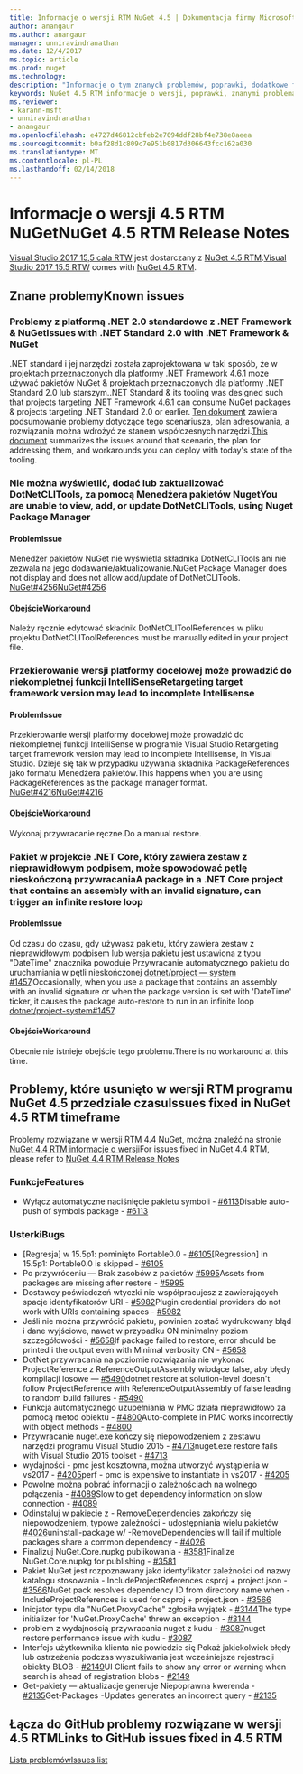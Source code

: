 ```yaml
---
title: Informacje o wersji RTM NuGet 4.5 | Dokumentacja firmy Microsoft
author: anangaur
ms.author: anangaur
manager: unniravindranathan
ms.date: 12/4/2017
ms.topic: article
ms.prod: nuget
ms.technology: 
description: "Informacje o tym znanych problemów, poprawki, dodatkowe funkcje i dcr RTM 4.5 NuGet."
keywords: NuGet 4.5 RTM informacje o wersji, poprawki, znanymi problemami, nowe funkcje, dcr
ms.reviewer:
- karann-msft
- unniravindranathan
- anangaur
ms.openlocfilehash: e4727d46812cbfeb2e7094ddf28bf4e738e8aeea
ms.sourcegitcommit: b0af28d1c809c7e951b0817d306643fcc162a030
ms.translationtype: MT
ms.contentlocale: pl-PL
ms.lasthandoff: 02/14/2018
---
```

# <a name="nuget-45-rtm-release-notes"></a><span data-ttu-id="dd8b3-104">Informacje o wersji 4.5 RTM NuGet</span><span class="sxs-lookup"><span data-stu-id="dd8b3-104">NuGet 4.5 RTM Release Notes</span></span>

<span data-ttu-id="dd8b3-105">[Visual Studio 2017 15,5 cala RTW](https://www.visualstudio.com/news/releasenotes/vs2017-relnotes) jest dostarczany z [NuGet 4.5 RTM](https://dist.nuget.org/win-x86-commandline/v4.5.0/nuget.exe).</span><span class="sxs-lookup"><span data-stu-id="dd8b3-105">[Visual Studio 2017 15.5 RTW](https://www.visualstudio.com/news/releasenotes/vs2017-relnotes) comes with [NuGet 4.5 RTM](https://dist.nuget.org/win-x86-commandline/v4.5.0/nuget.exe).</span></span>

## <a name="known-issues"></a><span data-ttu-id="dd8b3-106">Znane problemy</span><span class="sxs-lookup"><span data-stu-id="dd8b3-106">Known issues</span></span>

### <a name="issues-with-net-standard-20-with-net-framework--nuget"></a><span data-ttu-id="dd8b3-107">Problemy z platformą .NET 2.0 standardowe z .NET Framework & NuGet</span><span class="sxs-lookup"><span data-stu-id="dd8b3-107">Issues with .NET Standard 2.0 with .NET Framework & NuGet</span></span> 

<span data-ttu-id="dd8b3-108">.NET standard i jej narzędzi została zaprojektowana w taki sposób, że w projektach przeznaczonych dla platformy .NET Framework 4.6.1 może używać pakietów NuGet & projektach przeznaczonych dla platformy .NET Standard 2.0 lub starszym.</span><span class="sxs-lookup"><span data-stu-id="dd8b3-108">.NET Standard & its tooling was designed such that projects targeting .NET Framework 4.6.1 can consume NuGet packages & projects targeting .NET Standard 2.0 or earlier.</span></span> <span data-ttu-id="dd8b3-109">[Ten dokument](https://github.com/dotnet/standard/issues/481) zawiera podsumowanie problemy dotyczące tego scenariusza, plan adresowania, a rozwiązania można wdrożyć ze stanem współczesnych narzędzi.</span><span class="sxs-lookup"><span data-stu-id="dd8b3-109">[This document](https://github.com/dotnet/standard/issues/481) summarizes the issues around that scenario, the plan for addressing them, and workarounds you can deploy with today's state of the tooling.</span></span>

### <a name="you-are-unable-to-view-add-or-update-dotnetclitools-using-nuget-package-manager"></a><span data-ttu-id="dd8b3-110">Nie można wyświetlić, dodać lub zaktualizować DotNetCLITools, za pomocą Menedżera pakietów Nuget</span><span class="sxs-lookup"><span data-stu-id="dd8b3-110">You are unable to view, add, or update DotNetCLITools, using Nuget Package Manager</span></span>

#### <a name="issue"></a><span data-ttu-id="dd8b3-111">Problem</span><span class="sxs-lookup"><span data-stu-id="dd8b3-111">Issue</span></span>

<span data-ttu-id="dd8b3-112">Menedżer pakietów NuGet nie wyświetla składnika DotNetCLITools ani nie zezwala na jego dodawanie/aktualizowanie.</span><span class="sxs-lookup"><span data-stu-id="dd8b3-112">NuGet Package Manager does not display and does not allow add/update of DotNetCLITools.</span></span> [<span data-ttu-id="dd8b3-113">NuGet#4256</span><span class="sxs-lookup"><span data-stu-id="dd8b3-113">NuGet#4256</span></span>](https://github.com/NuGet/Home/issues/4256)

#### <a name="workaround"></a><span data-ttu-id="dd8b3-114">Obejście</span><span class="sxs-lookup"><span data-stu-id="dd8b3-114">Workaround</span></span>

<span data-ttu-id="dd8b3-115">Należy ręcznie edytować składnik DotNetCLIToolReferences w pliku projektu.</span><span class="sxs-lookup"><span data-stu-id="dd8b3-115">DotNetCLIToolReferences must be manually edited in your project file.</span></span>

### <a name="retargeting-target-framework-version-may-lead-to-incomplete-intellisense"></a><span data-ttu-id="dd8b3-116">Przekierowanie wersji platformy docelowej może prowadzić do niekompletnej funkcji IntelliSense</span><span class="sxs-lookup"><span data-stu-id="dd8b3-116">Retargeting target framework version may lead to incomplete Intellisense</span></span>

#### <a name="issue"></a><span data-ttu-id="dd8b3-117">Problem</span><span class="sxs-lookup"><span data-stu-id="dd8b3-117">Issue</span></span>

<span data-ttu-id="dd8b3-118">Przekierowanie wersji platformy docelowej może prowadzić do niekompletnej funkcji IntelliSense w programie Visual Studio.</span><span class="sxs-lookup"><span data-stu-id="dd8b3-118">Retargeting target framework version may lead to incomplete Intellisense, in Visual Studio.</span></span> <span data-ttu-id="dd8b3-119">Dzieje się tak w przypadku używania składnika PackageReferences jako formatu Menedżera pakietów.</span><span class="sxs-lookup"><span data-stu-id="dd8b3-119">This happens when you are using PackageReferences as the package manager format.</span></span> [<span data-ttu-id="dd8b3-120">NuGet#4216</span><span class="sxs-lookup"><span data-stu-id="dd8b3-120">NuGet#4216</span></span>](https://github.com/NuGet/Home/issues/4216)

#### <a name="workaround"></a><span data-ttu-id="dd8b3-121">Obejście</span><span class="sxs-lookup"><span data-stu-id="dd8b3-121">Workaround</span></span>

<span data-ttu-id="dd8b3-122">Wykonaj przywracanie ręczne.</span><span class="sxs-lookup"><span data-stu-id="dd8b3-122">Do a manual restore.</span></span>

### <a name="a-package-in-a-net-core-project-that-contains-an-assembly-with-an-invalid-signature-can-trigger-an-infinite-restore-loop"></a><span data-ttu-id="dd8b3-123">Pakiet w projekcie .NET Core, który zawiera zestaw z nieprawidłowym podpisem, może spowodować pętlę nieskończoną przywracania</span><span class="sxs-lookup"><span data-stu-id="dd8b3-123">A package in a .NET Core project that contains an assembly with an invalid signature, can trigger an infinite restore loop</span></span>

#### <a name="issue"></a><span data-ttu-id="dd8b3-124">Problem</span><span class="sxs-lookup"><span data-stu-id="dd8b3-124">Issue</span></span>

<span data-ttu-id="dd8b3-125">Od czasu do czasu, gdy używasz pakietu, który zawiera zestaw z nieprawidłowym podpisem lub wersja pakietu jest ustawiona z typu "DateTime" znacznika powoduje Przywracanie automatycznego pakietu do uruchamiania w pętli nieskończonej [dotnet/project — system #1457](https://github.com/dotnet/project-system/issues/1457).</span><span class="sxs-lookup"><span data-stu-id="dd8b3-125">Occasionally, when you use a package that contains an assembly with an invalid signature or when the package version is set with 'DateTime' ticker, it causes the package auto-restore to run in an infinite loop [dotnet/project-system#1457](https://github.com/dotnet/project-system/issues/1457).</span></span>

#### <a name="workaround"></a><span data-ttu-id="dd8b3-126">Obejście</span><span class="sxs-lookup"><span data-stu-id="dd8b3-126">Workaround</span></span>

<span data-ttu-id="dd8b3-127">Obecnie nie istnieje obejście tego problemu.</span><span class="sxs-lookup"><span data-stu-id="dd8b3-127">There is no workaround at this time.</span></span>

## <a name="issues-fixed-in-nuget-45-rtm-timeframe"></a><span data-ttu-id="dd8b3-128">Problemy, które usunięto w wersji RTM programu NuGet 4.5 przedziale czasu</span><span class="sxs-lookup"><span data-stu-id="dd8b3-128">Issues fixed in NuGet 4.5 RTM timeframe</span></span>

<span data-ttu-id="dd8b3-129">Problemy rozwiązane w wersji RTM 4.4 NuGet, można znaleźć na stronie [NuGet 4.4 RTM informacje o wersji](../release-notes/nuget-4.4-RTM.md)</span><span class="sxs-lookup"><span data-stu-id="dd8b3-129">For issues fixed in NuGet 4.4 RTM, please refer to [NuGet 4.4 RTM Release Notes](../release-notes/nuget-4.4-RTM.md)</span></span> 

### <a name="features"></a><span data-ttu-id="dd8b3-130">Funkcje</span><span class="sxs-lookup"><span data-stu-id="dd8b3-130">Features</span></span>

- <span data-ttu-id="dd8b3-131">Wyłącz automatyczne naciśnięcie pakietu symboli - [#6113](https://github.com/NuGet/Home/issues/6113)</span><span class="sxs-lookup"><span data-stu-id="dd8b3-131">Disable auto-push of symbols package - [#6113](https://github.com/NuGet/Home/issues/6113)</span></span>

### <a name="bugs"></a><span data-ttu-id="dd8b3-132">Usterki</span><span class="sxs-lookup"><span data-stu-id="dd8b3-132">Bugs</span></span>

- <span data-ttu-id="dd8b3-133">[Regresja] w 15.5p1: pominięto Portable0.0 - [#6105](https://github.com/NuGet/Home/issues/6105)</span><span class="sxs-lookup"><span data-stu-id="dd8b3-133">[Regression] in 15.5p1: Portable0.0 is skipped - [#6105](https://github.com/NuGet/Home/issues/6105)</span></span>
- <span data-ttu-id="dd8b3-134">Po przywróceniu — Brak zasobów z pakietów [#5995](https://github.com/NuGet/Home/issues/5995)</span><span class="sxs-lookup"><span data-stu-id="dd8b3-134">Assets from packages are missing after restore - [#5995](https://github.com/NuGet/Home/issues/5995)</span></span>
- <span data-ttu-id="dd8b3-135">Dostawcy poświadczeń wtyczki nie współpracujesz z zawierających spacje identyfikatorów URI - [#5982](https://github.com/NuGet/Home/issues/5982)</span><span class="sxs-lookup"><span data-stu-id="dd8b3-135">Plugin credential providers do not work with URIs containing spaces - [#5982](https://github.com/NuGet/Home/issues/5982)</span></span>
- <span data-ttu-id="dd8b3-136">Jeśli nie można przywrócić pakietu, powinien zostać wydrukowany błąd i dane wyjściowe, nawet w przypadku ON minimalny poziom szczegółowości - [#5658](https://github.com/NuGet/Home/issues/5658)</span><span class="sxs-lookup"><span data-stu-id="dd8b3-136">If package failed to restore, error should be printed i the output even with Minimal verbosity ON - [#5658](https://github.com/NuGet/Home/issues/5658)</span></span>
- <span data-ttu-id="dd8b3-137">DotNet przywracania na poziomie rozwiązania nie wykonać ProjectReference z ReferenceOutputAssembly wiodące false, aby błędy kompilacji losowe — [#5490](https://github.com/NuGet/Home/issues/5490)</span><span class="sxs-lookup"><span data-stu-id="dd8b3-137">dotnet restore at solution-level doesn't follow ProjectReference with ReferenceOutputAssembly of false leading to random build failures - [#5490](https://github.com/NuGet/Home/issues/5490)</span></span>
- <span data-ttu-id="dd8b3-138">Funkcja automatycznego uzupełniania w PMC działa nieprawidłowo za pomocą metod obiektu - [#4800](https://github.com/NuGet/Home/issues/4800)</span><span class="sxs-lookup"><span data-stu-id="dd8b3-138">Auto-complete in PMC works incorrectly with object methods - [#4800](https://github.com/NuGet/Home/issues/4800)</span></span>
- <span data-ttu-id="dd8b3-139">Przywracanie nuget.exe kończy się niepowodzeniem z zestawu narzędzi programu Visual Studio 2015 - [#4713](https://github.com/NuGet/Home/issues/4713)</span><span class="sxs-lookup"><span data-stu-id="dd8b3-139">nuget.exe restore fails with Visual Studio 2015 toolset - [#4713](https://github.com/NuGet/Home/issues/4713)</span></span>
- <span data-ttu-id="dd8b3-140">wydajności - pmc jest kosztowna, można utworzyć wystąpienia w vs2017 - [#4205](https://github.com/NuGet/Home/issues/4205)</span><span class="sxs-lookup"><span data-stu-id="dd8b3-140">perf - pmc is expensive to instantiate in vs2017 - [#4205](https://github.com/NuGet/Home/issues/4205)</span></span>
- <span data-ttu-id="dd8b3-141">Powolne można pobrać informacji o zależnościach na wolnego połączenia - [#4089](https://github.com/NuGet/Home/issues/4089)</span><span class="sxs-lookup"><span data-stu-id="dd8b3-141">Slow to get dependency information on slow connection - [#4089](https://github.com/NuGet/Home/issues/4089)</span></span>
- <span data-ttu-id="dd8b3-142">Odinstaluj w pakiecie z - RemoveDependencies zakończy się niepowodzeniem, typowe zależności - udostępniania wielu pakietów [#4026](https://github.com/NuGet/Home/issues/4026)</span><span class="sxs-lookup"><span data-stu-id="dd8b3-142">uninstall-package w/ -RemoveDependencies will fail if multiple packages share a common dependency - [#4026](https://github.com/NuGet/Home/issues/4026)</span></span>
- <span data-ttu-id="dd8b3-143">Finalizuj NuGet.Core.nupkg publikowania - [#3581](https://github.com/NuGet/Home/issues/3581)</span><span class="sxs-lookup"><span data-stu-id="dd8b3-143">Finalize NuGet.Core.nupkg for publishing - [#3581](https://github.com/NuGet/Home/issues/3581)</span></span>
- <span data-ttu-id="dd8b3-144">Pakiet NuGet jest rozpoznawany jako identyfikator zależności od nazwy katalogu stosowania - IncludeProjectReferences csproj + project.json - [#3566](https://github.com/NuGet/Home/issues/3566)</span><span class="sxs-lookup"><span data-stu-id="dd8b3-144">NuGet pack resolves dependency ID from directory name when -IncludeProjectReferences is used for csproj + project.json - [#3566](https://github.com/NuGet/Home/issues/3566)</span></span>
- <span data-ttu-id="dd8b3-145">Inicjator typu dla "NuGet.ProxyCache" zgłosiła wyjątek - [#3144](https://github.com/NuGet/Home/issues/3144)</span><span class="sxs-lookup"><span data-stu-id="dd8b3-145">The type initializer for 'NuGet.ProxyCache' threw an exception - [#3144](https://github.com/NuGet/Home/issues/3144)</span></span>
- <span data-ttu-id="dd8b3-146">problem z wydajnością przywracania nuget z kudu - [#3087](https://github.com/NuGet/Home/issues/3087)</span><span class="sxs-lookup"><span data-stu-id="dd8b3-146">nuget restore performance issue with kudu - [#3087](https://github.com/NuGet/Home/issues/3087)</span></span>
- <span data-ttu-id="dd8b3-147">Interfejs użytkownika klienta nie powiedzie się Pokaż jakiekolwiek błędy lub ostrzeżenia podczas wyszukiwania jest wcześniejsze rejestracji obiekty BLOB - [#2149](https://github.com/NuGet/Home/issues/2149)</span><span class="sxs-lookup"><span data-stu-id="dd8b3-147">UI Client fails to show any error or warning when search is ahead of registration blobs - [#2149](https://github.com/NuGet/Home/issues/2149)</span></span>
- <span data-ttu-id="dd8b3-148">Get-pakiety — aktualizacje generuje Niepoprawna kwerenda - [#2135](https://github.com/NuGet/Home/issues/2135)</span><span class="sxs-lookup"><span data-stu-id="dd8b3-148">Get-Packages -Updates generates an incorrect query - [#2135](https://github.com/NuGet/Home/issues/2135)</span></span>

## <a name="links-to-github-issues-fixed-in-45-rtm"></a><span data-ttu-id="dd8b3-149">Łącza do GitHub problemy rozwiązane w wersji 4.5 RTM</span><span class="sxs-lookup"><span data-stu-id="dd8b3-149">Links to GitHub issues fixed in 4.5 RTM</span></span>

[<span data-ttu-id="dd8b3-150">Lista problemów</span><span class="sxs-lookup"><span data-stu-id="dd8b3-150">Issues list</span></span>](https://github.com/NuGet/Home/issues?q=is%3Aissue+milestone%3A4.5+is%3Aclosed)
